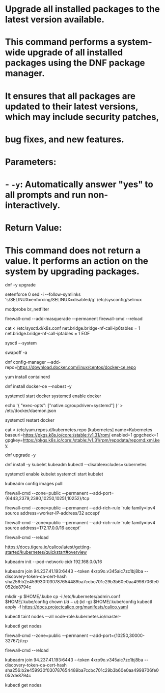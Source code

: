 # Upgrade all installed packages to the latest version available.
# 
# This command performs a system-wide upgrade of all installed packages using the DNF package manager.
# It ensures that all packages are updated to their latest versions, which may include security patches,
# bug fixes, and new features.
#
# Parameters:
# - `-y`: Automatically answer "yes" to all prompts and run non-interactively.
#
# Return Value:
# This command does not return a value. It performs an action on the system by upgrading packages.
dnf -y upgrade

setenforce 0
sed -i --follow-symlinks 's/SELINUX=enforcing/SELINUX=disabled/g' /etc/sysconfig/selinux

modprobe br_netfilter

firewall-cmd --add-masquerade --permanent
firewall-cmd --reload

cat < /etc/sysctl.d/k8s.conf
net.bridge.bridge-nf-call-ip6tables = 1
net.bridge.bridge-nf-call-iptables = 1
EOF

sysctl --system

swapoff -a

dnf config-manager --add-repo=https://download.docker.com/linux/centos/docker-ce.repo

yum install containerd

dnf install docker-ce --nobest -y

systemctl start docker
systemctl enable docker

echo '{
  "exec-opts": ["native.cgroupdriver=systemd"]
}' > /etc/docker/daemon.json

systemctl restart docker

cat < /etc/yum.repos.d/kubernetes.repo
[kubernetes]
name=Kubernetes
baseurl=https://pkgs.k8s.io/core:/stable:/v1.31/rpm/
enabled=1
gpgcheck=1
gpgkey=https://pkgs.k8s.io/core:/stable:/v1.31/rpm/repodata/repomd.xml.key

dnf upgrade -y

dnf install -y kubelet kubeadm kubectl --disableexcludes=kubernetes

systemctl enable kubelet
systemctl start kubelet

kubeadm config images pull

firewall-cmd --zone=public --permanent --add-port={6443,2379,2380,10250,10251,10252}/tcp

firewall-cmd --zone=public --permanent --add-rich-rule 'rule family=ipv4 source address=worker-IP-address/32 accept'

firewall-cmd --zone=public --permanent --add-rich-rule 'rule family=ipv4 source address=172.17.0.0/16 accept'

firewall-cmd --reload

https://docs.tigera.io/calico/latest/getting-started/kubernetes/quickstart#overview

kubeadm init --pod-network-cidr 192.168.0.0/16

kubeadm join 94.237.41.193:6443 --token 4xrp9o.v345aic7zc1bj8ba 
--discovery-token-ca-cert-hash sha256:b2e459930f030787654489ba7ccbc701c29b3b60e0aa4998706fe0052de8794c

mkdir -p $HOME/.kube
cp -i /etc/kubernetes/admin.conf $HOME/.kube/config
chown $(id -u):$(id -g) $HOME/.kube/config
kubectl apply -f https://docs.projectcalico.org/manifests/calico.yaml

kubectl taint nodes --all node-role.kubernetes.io/master-

kubectl get nodes

firewall-cmd --zone=public --permanent --add-port={10250,30000-32767}/tcp

firewall-cmd --reload

kubeadm join 94.237.41.193:6443 --token 4xrp9o.v345aic7zc1bj8ba 
--discovery-token-ca-cert-hash sha256:b2e459930f030787654489ba7ccbc701c29b3b60e0aa4998706fe0052de8794c

kubectl get nodes

